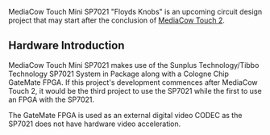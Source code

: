 MediaCow Touch Mini SP7021 "Floyds Knobs" is an upcoming circuit design project that may start after the conclusion of [MediaCow Touch 2](/projects/mct2/). 

## Hardware Introduction
MediaCow Touch Mini SP7021 makes use of the Sunplus Technology/Tibbo Technology SP7021 System in Package along with a Cologne Chip GateMate FPGA. If this project's development commences after MediaCow Touch 2, it would be the third project to use the SP7021 while the first to use an FPGA with the SP7021.

The GateMate FPGA is used as an external digital video CODEC as the SP7021 does not have hardware video acceleration. 



